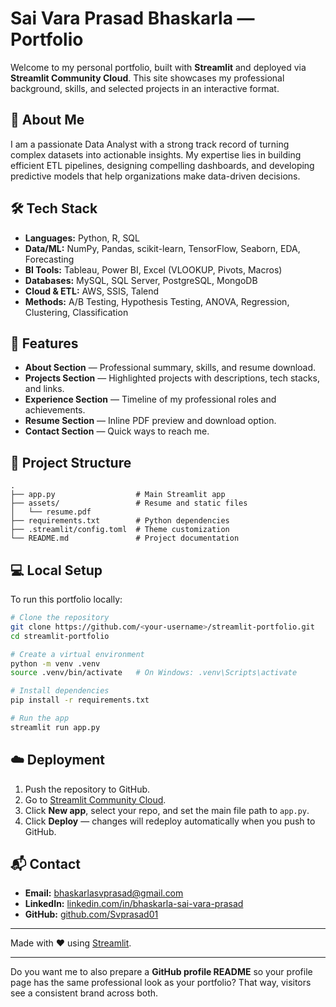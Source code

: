 # Sai Vara Prasad Bhaskarla — Portfolio

Welcome to my personal portfolio, built with **Streamlit** and deployed via **Streamlit Community Cloud**.
This site showcases my professional background, skills, and selected projects in an interactive format.

## 📌 About Me

I am a passionate Data Analyst with a strong track record of turning complex datasets into actionable insights.
My expertise lies in building efficient ETL pipelines, designing compelling dashboards, and developing predictive models
that help organizations make data-driven decisions.

## 🛠️ Tech Stack

* **Languages:** Python, R, SQL
* **Data/ML:** NumPy, Pandas, scikit-learn, TensorFlow, Seaborn, EDA, Forecasting
* **BI Tools:** Tableau, Power BI, Excel (VLOOKUP, Pivots, Macros)
* **Databases:** MySQL, SQL Server, PostgreSQL, MongoDB
* **Cloud & ETL:** AWS, SSIS, Talend
* **Methods:** A/B Testing, Hypothesis Testing, ANOVA, Regression, Clustering, Classification

## 🚀 Features

* **About Section** — Professional summary, skills, and resume download.
* **Projects Section** — Highlighted projects with descriptions, tech stacks, and links.
* **Experience Section** — Timeline of my professional roles and achievements.
* **Resume Section** — Inline PDF preview and download option.
* **Contact Section** — Quick ways to reach me.

## 📂 Project Structure

```
.
├── app.py                  # Main Streamlit app
├── assets/                 # Resume and static files
│   └── resume.pdf
├── requirements.txt        # Python dependencies
├── .streamlit/config.toml  # Theme customization
└── README.md               # Project documentation
```

## 💻 Local Setup

To run this portfolio locally:

```bash
# Clone the repository
git clone https://github.com/<your-username>/streamlit-portfolio.git
cd streamlit-portfolio

# Create a virtual environment
python -m venv .venv
source .venv/bin/activate   # On Windows: .venv\Scripts\activate

# Install dependencies
pip install -r requirements.txt

# Run the app
streamlit run app.py
```

## ☁️ Deployment

1. Push the repository to GitHub.
2. Go to [Streamlit Community Cloud](https://share.streamlit.io).
3. Click **New app**, select your repo, and set the main file path to `app.py`.
4. Click **Deploy** — changes will redeploy automatically when you push to GitHub.

## 📬 Contact

* **Email:** [bhaskarlasvprasad@gmail.com](mailto:bhaskarlasvprasad@gmail.com)
* **LinkedIn:** [linkedin.com/in/bhaskarla-sai-vara-prasad](https://linkedin.com/in/bhaskarla-sai-vara-prasad)
* **GitHub:** [github.com/Svprasad01](https://github.com/Svprasad01)

---

Made with ❤️ using [Streamlit](https://streamlit.io).

---

Do you want me to also prepare a **GitHub profile README** so your profile page has the same professional look as your portfolio? That way, visitors see a consistent brand across both.
